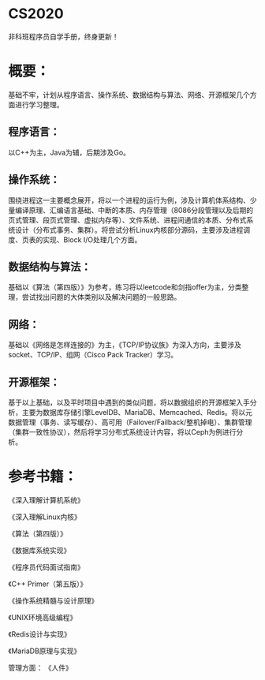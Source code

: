 # CS2020
非科班程序员自学手册，终身更新！

# 概要：

基础不牢，计划从程序语言、操作系统、数据结构与算法、网络、开源框架几个方面进行学习整理。

## 程序语言：

以C++为主，Java为辅，后期涉及Go。

## 操作系统：

围绕进程这一主要概念展开，将以一个进程的运行为例，涉及计算机体系结构、少量编译原理、汇编语言基础、中断的本质、内存管理（8086分段管理以及后期的页式管理、段页式管理、虚拟内存等）、文件系统、进程间通信的本质、分布式系统设计（分布式事务、集群）。将尝试分析Linux内核部分源码，主要涉及进程调度、页表的实现、Block I/O处理几个方面。

## 数据结构与算法：

基础以《算法（第四版）》为参考，练习将以leetcode和剑指offer为主，分类整理，尝试找出问题的大体类别以及解决问题的一般思路。

## 网络：

基础以《网络是怎样连接的》为主，《TCP/IP协议族》为深入方向，主要涉及socket、TCP/IP、组网（Cisco Pack Tracker）学习。

## 开源框架：

基于以上基础，以及平时项目中遇到的类似问题，将以数据组织的开源框架入手分析，主要为数据库存储引擎LevelDB、MariaDB、Memcached、Redis。将以元数据管理（事务、读写缓存）、高可用（Failover/Failback/整机掉电）、集群管理（集群一致性协议），然后将学习分布式系统设计内容，将以Ceph为例进行分析。

# 参考书籍：

《深入理解计算机系统》

《深入理解Linux内核》

《算法（第四版）》

《数据库系统实现》

《程序员代码面试指南》

《C++ Primer（第五版）》

《操作系统精髓与设计原理》

《UNIX环境高级编程》

《Redis设计与实现》

《MariaDB原理与实现》



管理方面：
	 《人件》